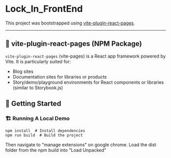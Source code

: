 # Lock_In_FrontEnd

This project was bootstrapped using [vite-plugin-react-pages](https://github.com/vitejs/vite-plugin-react-pages).

---

## 📘 vite-plugin-react-pages (NPM Package)

`vite-plugin-react-pages` (vite-pages) is a React app framework powered by Vite. It is particularly suited for:

- Blog sites  
- Documentation sites for libraries or products  
- Story/demo/playground environments for React components or libraries (similar to Storybook.js)  


## 🚀 Getting Started

### 🏗 Running A Local Demo  
```
npm install  # Install dependencies
npm run build  # Build the project
```
Then navigate to "manage extensions" on google chrome. Load the dist folder from the npm build into "Load Unpacked"
